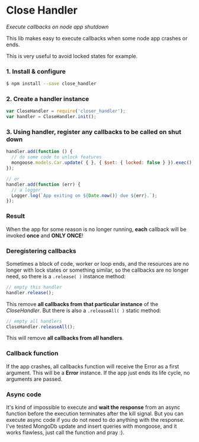 # Close Handler
*Execute callbacks on node app shutdown*

This lib makes easy to execute callbacks when some node app crashes or ends.

This is very useful to avoid locked states for example.

### 1. Install & configure

```bash
$ npm install --save close_handler
```

### 2. Create a handler instance
```js
var CloseHandler = require('closer_handler');
var handler = CloseHandler.init();
```

### 3. Using handler, register any callbacks to be called on shut down

```js
handler.add(function () {
  // do some code to unlock features
  mongoose.models.Car.update( { }, { $set: { locked: false } }).exec();
});

// or
handler.add(function (err) {
  // a logger
  Logger.log(`App exiting on ${Date.now()} due ${err}.`);
});
```

### Result

When the app for some reason is no longer running, **each** callback will be invoked **once** and **ONLY ONCE**!

### Deregistering callbacks

Sometimes a block of code, worker or loop ends, and the resources are no longer with lock states or something similar, so the callbacks are no longer need, so there is a `.release( )` instance method:

```js
// empty this handler
handler.release();
```

This remove **all callbacks from that particular instance** of the *CloseHandler*. But there is also a `.releaseAll( )` static method:

```js
// empty all handlers
CloseHandler.releaseAll();
```

This will remove **all callbacks from all handlers**.

### Callback function

If the app crashes, all callbacks function will receive the Error as a first argument. This will be a **Error** instance.
If the app just ends its life cycle, no arguments are passed.

### Async code

It's kind of impossible to execute and **wait the response** from an async function before the execution terminates after the kill signal. But you can execute async code if you do not need to do anything with the response. I've tested MongoDb update and insert queries with mongoose, and it works flawless, just call the function and pray :).
